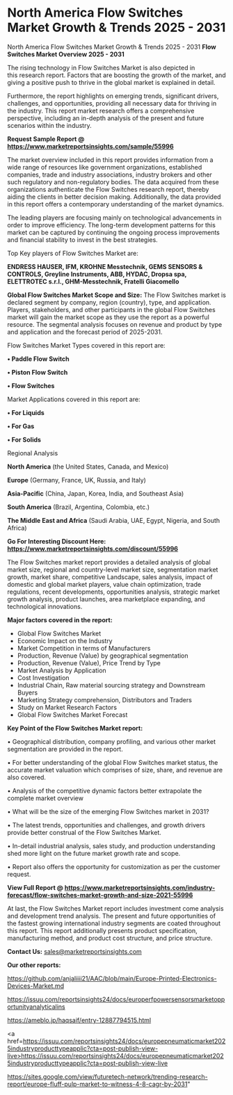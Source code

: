 # North America Flow Switches Market Growth & Trends 2025 - 2031
North America Flow Switches Market Growth & Trends 2025 - 2031
<Strong> Flow Switches Market Overview 2025 - 2031</strong>

The rising technology in Flow Switches Market is also depicted in this research report. Factors that are boosting the growth of the market, and giving a positive push to thrive in the global market is explained in detail.

Furthermore, the report highlights on emerging trends, significant drivers, challenges, and opportunities, providing all necessary data for thriving in the industry. This report market research offers a comprehensive perspective, including an in-depth analysis of the present and future scenarios within the industry.

<strong>Request Sample Report @ <a href=https://www.marketreportsinsights.com/sample/55996>https://www.marketreportsinsights.com/sample/55996</a></strong>

The market overview included in this report provides information from a wide range of resources like government organizations, established companies, trade and industry associations, industry brokers and other such regulatory and non-regulatory bodies. The data acquired from these organizations authenticate the Flow Switches research report, thereby aiding the clients in better decision making. Additionally, the data provided in this report offers a contemporary understanding of the market dynamics.

The leading players are focusing mainly on technological advancements in order to improve efficiency. The long-term development patterns for this market can be captured by continuing the ongoing process improvements and financial stability to invest in the best strategies.

Top Key players of Flow Switches Market are:

<strong>ENDRESS HAUSER, IFM, KROHNE Messtechnik, GEMS SENSORS & CONTROLS, Greyline Instruments, ABB, HYDAC, Dropsa spa, ELETTROTEC s.r.l., GHM-Messtechnik, Fratelli Giacomello</strong>

<strong><b>Global Flow Switches Market Scope and Size:</b></strong>
The Flow Switches market is declared segment by company, region (country), type, and application. Players, stakeholders, and other participants in the global Flow Switches market will gain the market scope as they use the report as a powerful resource. The segmental analysis focuses on revenue and product by type and application and the forecast period of 2025-2031.

Flow Switches Market Types covered in this report are:

<strong>• Paddle Flow Switch

• Piston Flow Switch

• Flow Switches</strong>

Market Applications covered in this report are:

<strong>• For Liquids

• For Gas

• For Solids</strong> 

Regional Analysis

<strong>North America</strong> (the United States, Canada, and Mexico)

<strong>Europe</strong> (Germany, France, UK, Russia, and Italy)

<strong>Asia-Pacific</strong> (China, Japan, Korea, India, and Southeast Asia)

<strong>South America</strong> (Brazil, Argentina, Colombia, etc.)

<strong>The Middle East and Africa</strong> (Saudi Arabia, UAE, Egypt, Nigeria, and South Africa)

<strong>Go For Interesting Discount Here: <a href=https://www.marketreportsinsights.com/discount/55996>https://www.marketreportsinsights.com/discount/55996</a></strong>

The Flow Switches market report provides a detailed analysis of global market size, regional and country-level market size, segmentation market growth, market share, competitive Landscape, sales analysis, impact of domestic and global market players, value chain optimization, trade regulations, recent developments, opportunities analysis, strategic market growth analysis, product launches, area marketplace expanding, and technological innovations.

<strong><b>Major factors covered in the report:</b></strong>
<ul>
  <li>Global Flow Switches Market </li>
  <li>Economic Impact on the Industry</li>
  <li>Market Competition in terms of Manufacturers</li>
  <li>Production, Revenue (Value) by geographical segmentation</li>
  <li>Production, Revenue (Value), Price Trend by Type</li>
  <li>Market Analysis by Application</li>
  <li>Cost Investigation</li>
  <li>Industrial Chain, Raw material sourcing strategy and Downstream Buyers</li>
  <li>Marketing Strategy comprehension, Distributors and Traders</li>
  <li>Study on Market Research Factors</li>
  <li>Global Flow Switches Market Forecast</li>
</ul>

<strong><b>Key Point of the Flow Switches Market report:</b></strong>

• Geographical distribution, company profiling, and various other market segmentation are provided in the report.

• For better understanding of the global Flow Switches market status, the accurate market valuation which comprises of size, share, and revenue are also covered.

• Analysis of the competitive dynamic factors better extrapolate the complete market overview

• What will be the size of the emerging Flow Switches market in 2031?

• The latest trends, opportunities and challenges, and growth drivers provide better construal of the Flow Switches Market.

• In-detail industrial analysis, sales study, and production understanding shed more light on the future market growth rate and scope.

• Report also offers the opportunity for customization as per the customer request.

<strong><b>View Full Report @ <a href=https://www.marketreportsinsights.com/industry-forecast/flow-switches-market-growth-and-size-2021-55996>https://www.marketreportsinsights.com/industry-forecast/flow-switches-market-growth-and-size-2021-55996</a></b></strong>


At last, the Flow Switches Market report includes investment come analysis and development trend analysis. The present and future opportunities of the fastest growing international industry segments are coated throughout this report. This report additionally presents product specification, manufacturing method, and product cost structure, and price structure.

<strong>Contact Us:</strong>
sales@marketreportsinsights.com

<strong>Our other reports:</strong>

<a href=https://github.com/anjaliiii21/AAC/blob/main/Europe-Printed-Electronics-Devices-Market.md>https://github.com/anjaliiii21/AAC/blob/main/Europe-Printed-Electronics-Devices-Market.md</a>

<a href=https://issuu.com/reportsinsights24/docs/europerfpowersensorsmarketopportunityanalyticalins>https://issuu.com/reportsinsights24/docs/europerfpowersensorsmarketopportunityanalyticalins</a>

<a href=https://ameblo.jp/haqsaif/entry-12887794515.html>https://ameblo.jp/haqsaif/entry-12887794515.html</a>

<a href=https://issuu.com/reportsinsights24/docs/europepneumaticmarket2025industryproducttypeapplic?cta=post-publish-view-live>https://issuu.com/reportsinsights24/docs/europepneumaticmarket2025industryproducttypeapplic?cta=post-publish-view-live</a>

<a href=https://sites.google.com/view/futuretech-network/trending-research-report/europe-fluff-pulp-market-to-witness-4-8-cagr-by-2031>https://sites.google.com/view/futuretech-network/trending-research-report/europe-fluff-pulp-market-to-witness-4-8-cagr-by-2031</a>"
